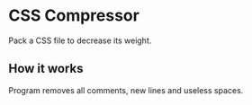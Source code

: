 # CSS Compressor
Pack a CSS file to decrease its weight.

## How it works
Program removes all comments, new lines and useless spaces.
